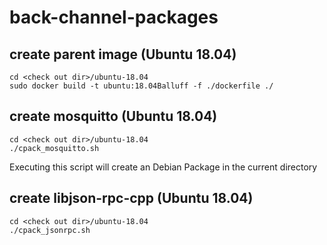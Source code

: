 # back-channel-packages 
## create parent image (Ubuntu 18.04)
```shell
cd <check out dir>/ubuntu-18.04
sudo docker build -t ubuntu:18.04Balluff -f ./dockerfile ./
```

## create  mosquitto (Ubuntu 18.04)

``` shell
cd <check out dir>/ubuntu-18.04
./cpack_mosquitto.sh
```

Executing this script will create an Debian Package in the current directory

## create  libjson-rpc-cpp (Ubuntu 18.04)
``` shell
cd <check out dir>/ubuntu-18.04
./cpack_jsonrpc.sh
```
